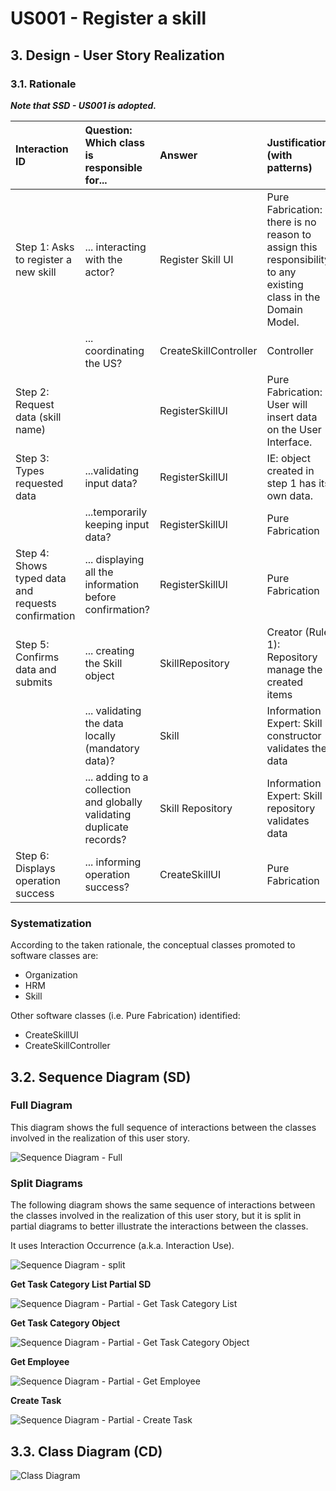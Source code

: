 # US001 - Register a skill

## 3. Design - User Story Realization 

### 3.1. Rationale

_**Note that SSD - US001 is adopted.**_

| Interaction ID                                         | Question: Which class is responsible for...                           | Answer                | Justification (with patterns)                                                                                 |
|:-------------------------------------------------------|:----------------------------------------------------------------------|:----------------------|:--------------------------------------------------------------------------------------------------------------|
| Step 1: Asks to register a new skill		                 | ... interacting with the actor?                                       | Register Skill UI     | Pure Fabrication: there is no reason to assign this responsibility to any existing class in the Domain Model. |
| 			  		                                                | ... coordinating the US?                                              | CreateSkillController | Controller                                                                                                    |
| Step 2: Request data (skill name)  		                  |		                                                                     | RegisterSkillUI       | Pure Fabrication: User will insert data on the User Interface.                                                |
| Step 3: Types requested data  		                       | 	...validating input data?                                            | RegisterSkillUI       | IE: object created in step 1 has its own data.                                                                |
|                                                        | ...temporarily keeping input data?                                    | RegisterSkillUI       | Pure Fabrication                                                                                              |
| Step 4: Shows typed data and requests confirmation  		 | ... displaying all the information before confirmation?						         | RegisterSkillUI       | Pure Fabrication                                                                                              |              
| Step 5: Confirms data and submits  		                  | 	... creating the Skill object                                        | SkillRepository       | Creator (Rule 1): Repository manage the created items                                                         | 
| 			  		                                                | 	... validating the data locally (mandatory data)?                    | Skill                 | Information Expert: Skill constructor validates the data                                                      | 
| 			  		                                                | 	... adding to a collection and globally validating duplicate records? | Skill Repository      | Information Expert: Skill repository validates data                                                           | 
| Step 6: Displays operation success  		                 | 	... informing operation success?                                     | CreateSkillUI         | Pure Fabrication                                                                                              | 

### Systematization ##

According to the taken rationale, the conceptual classes promoted to software classes are: 

* Organization
* HRM
* Skill

Other software classes (i.e. Pure Fabrication) identified: 

* CreateSkillUI  
* CreateSkillController


## 3.2. Sequence Diagram (SD)

### Full Diagram

This diagram shows the full sequence of interactions between the classes involved in the realization of this user story.

![Sequence Diagram - Full](svg/us001-sequence-diagram.svg)

### Split Diagrams

The following diagram shows the same sequence of interactions between the classes involved in the realization of this user story, but it is split in partial diagrams to better illustrate the interactions between the classes.

It uses Interaction Occurrence (a.k.a. Interaction Use).

![Sequence Diagram - split](svg/us006-sequence-diagram-split.svg)

**Get Task Category List Partial SD**

![Sequence Diagram - Partial - Get Task Category List](svg/us006-sequence-diagram-partial-get-task-category-list.svg)

**Get Task Category Object**

![Sequence Diagram - Partial - Get Task Category Object](svg/us006-sequence-diagram-partial-get-task-category.svg)

**Get Employee**

![Sequence Diagram - Partial - Get Employee](svg/us006-sequence-diagram-partial-get-employee.svg)

**Create Task**

![Sequence Diagram - Partial - Create Task](svg/us006-sequence-diagram-partial-create-task.svg)

## 3.3. Class Diagram (CD)

![Class Diagram](svg/us006-class-diagram.svg)